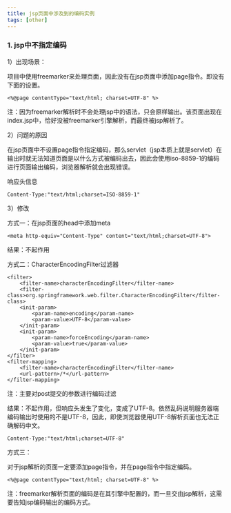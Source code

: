 ```yaml
---
title: jsp页面中涉及到的编码实例
tags: [other]
---
```


### 1. jsp中不指定编码

1）出现场景：

项目中使用freemarker来处理页面，因此没有在jsp页面中添加page指令。即没有下面的设置。

```
<%@page contentType="text/html; charset=UTF-8" %>
```

注：因为freemarker解析时不会处理jsp中的语法，只会原样输出。该页面出现在index.jsp中，恰好没被freemarker引擎解析，而最终被jsp解析了。

2）问题的原因

在jsp页面中不设置page指令指定编码，那么servlet（jsp本质上就是servlet）在输出时就无法知道页面是以什么方式被编码出去，因此会使用iso-8859-1的编码进行页面输出编码，浏览器解析就会出现错误。

响应头信息

```
Content-Type:"text/html;charset=ISO-8859-1"
```

3）修改

方式一：在jsp页面的head中添加meta

```
<meta http-equiv="Content-Type" content="text/html;charset=UTF-8">
```

结果：不起作用

方式二：CharacterEncodingFilter过滤器

```
<filter>  
    <filter-name>characterEncodingFilter</filter-name>  
    <filter-class>org.springframework.web.filter.CharacterEncodingFilter</filter-class>  
    <init-param>  
        <param-name>encoding</param-name>  
        <param-value>UTF-8</param-value>  
    </init-param>  
    <init-param>  
        <param-name>forceEncoding</param-name>  
        <param-value>true</param-value>  
    </init-param>  
</filter>  
<filter-mapping>  
    <filter-name>characterEncodingFilter</filter-name>  
    <url-pattern>/*</url-pattern>  
</filter-mapping>
```

注：主要对post提交的参数进行编码过滤

结果：不起作用，但响应头发生了变化，变成了UTF-8。依然乱码说明服务器端编码输出时使用的不是UTF-8，因此，即使浏览器使用UTF-8解析页面也无法正确解码中文。

```
Content-Type:"text/html;charset=UTF-8"
```

方式三：

对于jsp解析的页面一定要添加page指令，并在page指令中指定编码。

```
<%@page contentType="text/html; charset=UTF-8" %>
```

注：freemarker解析页面的编码是在其引擎中配置的，而一旦交由jsp解析，这需要告知jsp编码输出的编码方式。

